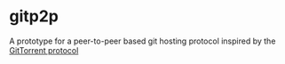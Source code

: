# gitp2p
A prototype for a peer-to-peer based git hosting protocol inspired by
the [GitTorrent protocol](https://code.google.com/p/gittorrent/)
